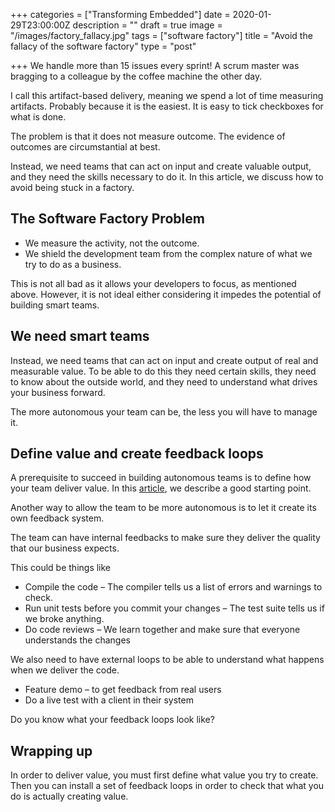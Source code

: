 +++
categories = ["Transforming Embedded"]
date = 2020-01-29T23:00:00Z
description = ""
draft = true
image = "/images/factory_fallacy.jpg"
tags = ["software factory"]
title = "Avoid the fallacy of the software factory"
type = "post"

+++
We handle more than 15 issues every sprint! A scrum master was bragging to a colleague by the coffee machine the other day.

I call this artifact-based delivery, meaning we spend a lot of time measuring artifacts. Probably because it is the easiest. It is easy to tick checkboxes for what is done.

The problem is that it does not measure outcome. The evidence of outcomes are circumstantial at best.

Instead, we need teams that can act on input and create valuable output, and they need the skills necessary to do it. In this article, we discuss how to avoid being stuck in a factory.

## The Software Factory Problem

* We measure the activity, not the outcome.
* We shield the development team from the complex nature of what we try to do as a business.

This is not all bad as it allows your developers to focus, as mentioned above. However, it is not ideal either considering it impedes the potential of building smart teams.

## We need smart teams

Instead, we need teams that can act on input and create output of real and measurable value. To be able to do this they need certain skills, they need to know about the outside world, and they need to understand what drives your business forward.

The more autonomous your team can be, the less you will have to manage it.

## Define value and create feedback loops

A prerequisite to succeed in building autonomous teams is to define how your team deliver value. In this [article](https://transformingembedded.sigmatechnology.se/insight-post/how-to-make-your-software-teams-create-more-business-value/), we describe a good starting point.

Another way to allow the team to be more autonomous is to let it create its own feedback system.

The team can have internal feedbacks to make sure they deliver the quality that our business expects.

This could be things like

* Compile the code – The compiler tells us a list of errors and warnings to check.
* Run unit tests before you commit your changes – The test suite tells us if we broke anything.
* Do code reviews – We learn together and make sure that everyone understands the changes

We also need to have external loops to be able to understand what happens when we deliver the code.

* Feature demo – to get feedback from real users
* Do a live test with a client in their system

Do you know what your feedback loops look like?

## Wrapping up

In order to deliver value, you must first define what value you try to create. Then you can install a set of feedback loops in order to check that what you do is actually creating value.